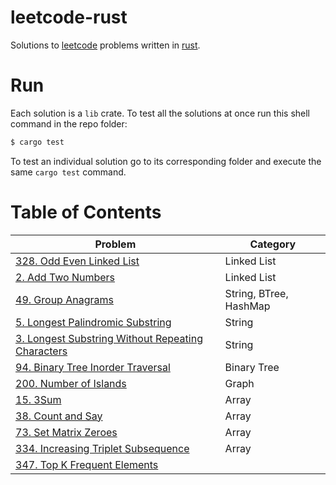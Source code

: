 # leetcode-rust
Solutions to [leetcode](https://leetcode.com/) problems written in [rust](https://rust-lang.org/).

# Run

Each solution is a `lib` crate. To test all the solutions at once run this shell command in the repo folder:

```sh
$ cargo test
```

To test an individual solution go to its corresponding folder and execute the same `cargo test` command.

# Table of Contents

|    Problem    | Category |
| ------------- | -------- |
| [328. Odd Even Linked List](328-odd-even-linked-list/src/lib.rs) |  Linked List |
| [2. Add Two Numbers](2-add-two-numbers/src/lib.rs) | Linked List |
| [49. Group Anagrams](49-group-anagrams/src/lib.rs) | String, BTree, HashMap |
| [5. Longest Palindromic Substring](5-longest-palindromic-substring/src/lib.rs) | String |
| [3. Longest Substring Without Repeating Characters](3-longest-substring-without-repeating-characters/src/lib.rs) | String |
| [94. Binary Tree Inorder Traversal](94-binary-tree-inorder-traversal/src/lib.rs) | Binary Tree |
| [200. Number of Islands](200-number-of-islands/src/lib.rs) | Graph |
| [15. 3Sum](15-three-sum/src/lib.rs)       | Array |
| [38. Count and Say](38-count-and-say/src/lib.rs) | Array |
| [73. Set Matrix Zeroes](73-set-matrix-zeroes/src/lib.rs) | Array |
| [334. Increasing Triplet Subsequence](334-increasing-triplet-subsequence/src/lib.rs) |  Array |
| [347. Top K Frequent Elements](347-top-k-frequent-elements/src/lib.rs) |  |
